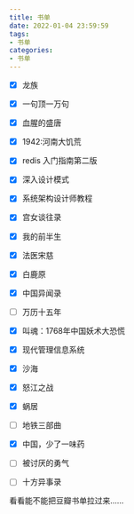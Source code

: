 ```yaml
---
title: 书单
date: 2022-01-04 23:59:59
tags:
- 书单
categories:
- 书单
---
```


- [x] 龙族
- [x] 一句顶一万句
- [x] 血腥的盛唐
- [x] 1942:河南大饥荒
- [x] redis 入门指南第二版
- [x] 深入设计模式
- [x] 系统架构设计师教程
- [x] 宫女谈往录
- [x] 我的前半生
- [x] 法医宋慈
- [x] 白鹿原
- [x] 中国异闻录
- [ ] 万历十五年
- [x] 叫魂：1768年中国妖术大恐慌
- [x] 现代管理信息系统
- [x] 沙海
- [x] 怒江之战
- [x] 蜗居
- [ ] 地铁三部曲
- [x] 中国，少了一味药
- [ ] 被讨厌的勇气
- [ ] 十方异事录


看看能不能把豆瓣书单拉过来……